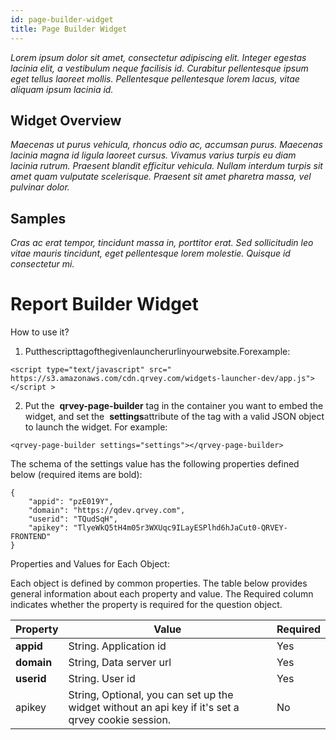 ```yaml
---
id: page-builder-widget
title: Page Builder Widget
---
```


*Lorem ipsum dolor sit amet, consectetur adipiscing elit. Integer egestas lacinia elit, a vestibulum neque facilisis id. Curabitur pellentesque ipsum eget tellus laoreet mollis. Pellentesque pellentesque lorem lacus, vitae aliquam ipsum lacinia id.*

## Widget Overview
*Maecenas ut purus vehicula, rhoncus odio ac, accumsan purus. Maecenas lacinia magna id ligula laoreet cursus. Vivamus varius turpis eu diam lacinia rutrum. Praesent blandit efficitur vehicula. Nullam interdum turpis sit amet quam vulputate scelerisque. Praesent sit amet pharetra massa, vel pulvinar dolor.*

## Samples
*Cras ac erat tempor, tincidunt massa in, porttitor erat. Sed sollicitudin leo vitae mauris tincidunt, eget pellentesque lorem molestie. Quisque id consectetur mi.* 

# Report Builder Widget

How to use it?

1. Putthescripttagofthegivenlauncherurlinyourwebsite.Forexample:

```
<script​ ​type="​text/javascript​" src="​https://s3.amazonaws.com/cdn.qrvey.com/widgets-launcher-dev/app.js​"></script >
```

2. Put the ​ **qrvey-page-builder** ​tag​ ​in the container you want to embed the widget, and set the ​ **settings** ​attribute of the tag with a valid JSON object to launch the widget. For example:

```
<qrvey-page-builder settings="​settings​"></qrvey-page-builder>
```

The schema of the settings value has the following properties defined below (required items are bold):

```
{
    "appid": ​"pzE019Y",
    "domain": ​"https://qdev.qrvey.com",
    "userid": ​"TQudSqH",
    "apikey": "TlyeWkQ5tH4m05r3WXUqc9ILayESPlhd6hJaCut0-QRVEY-FRONTEND"		
}
```

Properties and Values for Each Object:

Each object is defined by common properties. The table below provides general information about each property and value. The Required column indicates whether the property is required for the question object.

| **Property** | **Value** | **Required** |
| --- | --- | --- |
| **appid** | String. Application id | Yes |
| **domain** | String, Data server url | Yes |
| **userid** | String. User id | Yes |
| apikey | String, Optional, you can set up the widget without an api key if it&#39;s set a qrvey cookie session. | No |